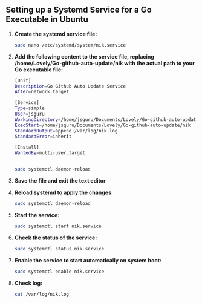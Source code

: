 ## Setting up a Systemd Service for a Go Executable in Ubuntu

1. **Create the systemd service file:**
   ```bash
   sudo nano /etc/systemd/system/nik.service
   ```
2. **Add the following content to the service file, replacing /home/Lovely/Go-github-auto-update/nik with the actual path to your Go executable file:**

   ```bash
   [Unit]
   Description=Go Github Auto Update Service
   After=network.target

   [Service]
   Type=simple
   User=jsguru
   WorkingDirectory=/home/jsguru/Documents/Lovely/Go-github-auto-update
   ExecStart=/home/jsguru/Documents/Lovely/Go-github-auto-update/nik
   StandardOutput=append:/var/log/nik.log
   StandardError=inherit

   [Install]
   WantedBy=multi-user.target


   sudo systemctl daemon-reload
   ```

3. **Save the file and exit the text editor**
4. **Reload systemd to apply the changes:**
   ```bash
   sudo systemctl daemon-reload
   ```
5. **Start the service:**
   ```bash
   sudo systemctl start nik.service
   ```
6. **Check the status of the service:**
   ```bash
   sudo systemctl status nik.service
   ```
7. **Enable the service to start automatically on system boot:**
   ```bash
   sudo systemctl enable nik.service
   ```
8. **Check log:**
   ```bash
   cat /var/log/nik.log
   ```
